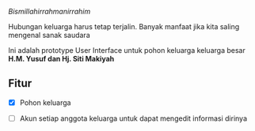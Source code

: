 _Bismillahirrahmanirrahim_

Hubungan keluarga harus tetap terjalin. Banyak manfaat jika kita saling mengenal sanak saudara

Ini adalah prototype User Interface untuk pohon keluarga keluarga besar **H.M. Yusuf dan Hj. Siti Makiyah**

## Fitur
-[X] Pohon keluarga
-[ ] Akun setiap anggota keluarga untuk dapat mengedit informasi dirinya

 
